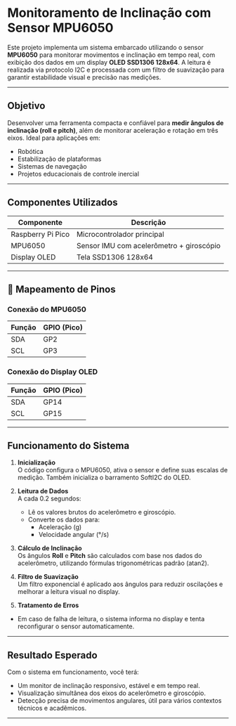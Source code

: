 # Monitoramento de Inclinação com Sensor MPU6050 

Este projeto implementa um sistema embarcado utilizando o sensor **MPU6050** para monitorar movimentos e inclinação em tempo real, com exibição dos dados em um display **OLED SSD1306 128x64**. A leitura é realizada via protocolo I2C e processada com um filtro de suavização para garantir estabilidade visual e precisão nas medições.

---

## Objetivo

Desenvolver uma ferramenta compacta e confiável para **medir ângulos de inclinação (roll e pitch)**, além de monitorar aceleração e rotação em três eixos. Ideal para aplicações em:
- Robótica
- Estabilização de plataformas
- Sistemas de navegação
- Projetos educacionais de controle inercial

---

## Componentes Utilizados

| Componente        | Descrição                                        |
|-------------------|--------------------------------------------------|
| Raspberry Pi Pico | Microcontrolador principal |
| MPU6050           | Sensor IMU com acelerômetro + giroscópio   |
| Display OLED      | Tela SSD1306 128x64    |

---

## 🔌 Mapeamento de Pinos

### Conexão do MPU6050

| Função | GPIO (Pico) |
|--------|-------------|
| SDA    | GP2         |
| SCL    | GP3         |

### Conexão do Display OLED

| Função | GPIO (Pico) |
|--------|-------------|
| SDA    | GP14        |
| SCL    | GP15        |

---

## Funcionamento do Sistema

1. **Inicialização**  
   O código configura o MPU6050, ativa o sensor e define suas escalas de medição. Também inicializa o barramento SoftI2C do OLED.

2. **Leitura de Dados**  
   A cada 0.2 segundos:
   - Lê os valores brutos do acelerômetro e giroscópio.
   - Converte os dados para:
     - Aceleração (g)
     - Velocidade angular (°/s)

3. **Cálculo de Inclinação**  
   Os ângulos **Roll** e **Pitch** são calculados com base nos dados do acelerômetro, utilizando fórmulas trigonométricas padrão (atan2).

4. **Filtro de Suavização**  
   Um filtro exponencial é aplicado aos ângulos para reduzir oscilações e melhorar a leitura visual no display.

5.  **Tratamento de Erros**  
- Em caso de falha de leitura, o sistema informa no display e tenta reconfigurar o sensor automaticamente.

---

##  Resultado Esperado

Com o sistema em funcionamento, você terá:

- Um monitor de inclinação responsivo, estável e em tempo real.
- Visualização simultânea dos eixos do acelerômetro e giroscópio.
- Detecção precisa de movimentos angulares, útil para vários contextos técnicos e acadêmicos.

---



